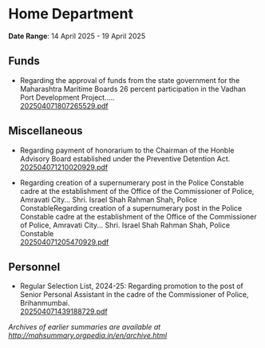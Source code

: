 # Home Department

**Date Range**: 14 April 2025 - 19 April 2025


## Funds
- Regarding the approval of funds from the state government for the Maharashtra Maritime Boards 26 percent participation in the Vadhan Port Development Project.....\
  [202504071807265529.pdf](https://gr.maharashtra.gov.in/Site/Upload/Government%20Resolutions/English/202504071807265529.pdf)

## Miscellaneous
- Regarding payment of honorarium to the Chairman of the Honble Advisory Board established under the Preventive Detention Act.\
  [202504071210020929.pdf](https://gr.maharashtra.gov.in/Site/Upload/Government%20Resolutions/English/202504071210020929.pdf)

- Regarding creation of a supernumerary post in the Police Constable cadre at the establishment of the Office of the Commissioner of Police, Amravati City... Shri. Israel Shah Rahman Shah, Police ConstableRegarding creation of a supernumerary post in the Police Constable cadre at the establishment of the Office of the Commissioner of Police, Amravati City... Shri. Israel Shah Rahman Shah, Police Constable\
  [202504071205470929.pdf](https://gr.maharashtra.gov.in/Site/Upload/Government%20Resolutions/English/202504071205470929.pdf)

## Personnel
- Regular Selection List, 2024-25: Regarding promotion to the post of Senior Personal Assistant in the cadre of the Commissioner of Police, Brihanmumbai.\
  [202504071439188729.pdf](https://gr.maharashtra.gov.in/Site/Upload/Government%20Resolutions/English/202504071439188729.pdf)


*Archives of earlier summaries are available at http://mahsummary.orgpedia.in/en/archive.html*